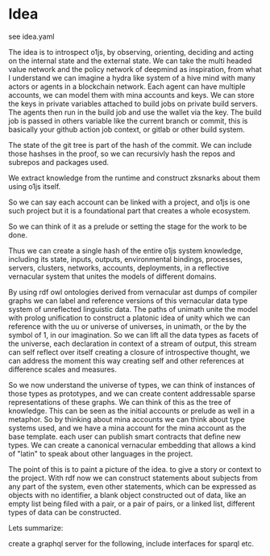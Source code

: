 # Idea

see idea.yaml

The idea is to introspect o1js, by observing, orienting, deciding and acting on the internal state and
the external state. We can take the multi headed value network and the policy network of deepmind as inspiration,
from what I understand we can imagine a hydra like system of a hive mind
with many actors or agents in a blockchain network. 
Each agent can have multiple accounts, we can model them with mina accounts and keys.
We can store the keys in private variables attached to build jobs on private build servers.
The agents then run in the build job and use the wallet via the key.
The build job is passed in others variable like the current branch or commit, this is basically your github action job context, or gitlab or other build system.

The state of the git tree is part of the hash of the commit. 
We can include those hashses in the proof, so we can recursivly hash the repos and subrepos and packages used.

We extract knowledge from the runtime and construct zksnarks about them using o1js itself.

So we can say each account can be linked with a project, and o1js is one such project but it is a foundational
part that creates a whole ecosystem.

So we can think of it as a prelude or setting the stage for the work to be done.

Thus we can create a single hash of the entire o1js system knowledge, including its state, inputs, outputs, environmental bindings, processes, servers, clusters, networks, accounts, deployments, in a reflective vernacular
system that unites the models of different domains.

By using rdf owl ontologies derived from vernacular ast dumps of compiler graphs
we can label and reference versions of this vernacular data type system of unreflected linguistic
data. The paths of unimath unite the model with prolog unification to construct a platonic idea
of unity which we can reference with the uu or universe of universes,  in unimath, or the by the symbol of 1, in our imagination. So we can lift all the data types as facets of the universe, each declaration in context
of a stream of output, this stream can self reflect over itself creating a closure of introspective thought,
we can address the moment this way creating self and other references at difference scales and measures.

So we now understand the universe of types, we can think of instances of those types as prototypes,
and we can create content addressable sparse representations of these graphs. We can think of this as the tree of knowledge. This can be seen as the initial accounts or prelude as well in a metaphor. So by thinking about mina accounts we can think about type systems used, and we have a mina account for the mina account as the base template.
each user can publish smart contracts that define new types. We can create a canonical vernacular embedding that
allows a kind of "latin" to speak about other languages in the project.

The point of this is to paint a picture of the idea. to give a story or context to the project.
With rdf now we can construct statements about subjects from any part of the system, even other statements, which can be expressed as objects with no identifier, a blank object constructed out of data, like an empty list being filed with a pair, or a pair of pairs, or a linked list, different types of data can be constructed.

Lets summarize:

create a graphql server for the following,
include interfaces for sparql etc.
